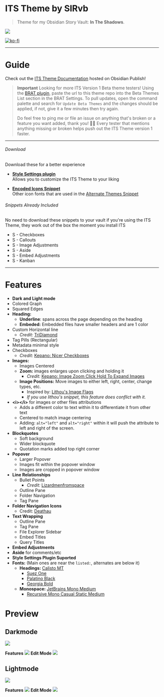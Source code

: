 # ITS Theme by SlRvb

> Theme for my Obsidian Story Vault: **In The Shadows**.

![](ITS.png)

[![ko-fi](https://ko-fi.com/img/githubbutton_sm.svg)](https://ko-fi.com/N4N64JN4L)

---
# Guide

Check out the [ITS Theme Documentation](https://publish.obsidian.md/slrvb-docs/ITS+Theme/ITS+Theme) hosted on Obsidian Publish!

> **Important** Looking for more ITS Version 1 Beta theme testers!
> Using the [BRAT plugin](https://github.com/TfTHacker/obsidian42-brat), paste the url to this theme repo into the Beta Themes List section in the BRAT Settings. To pull updates, open the command palette and search for `Update Beta Themes` and the changes should be applied, if not, give it a few minutes then try again.
>  
> Do feel free to ping me or file an issue on anything that's broken or a feature you want added, thank you! 🙏💖
> Every tester that mentions anything missing or broken helps push out the ITS Theme version 1 faster.

<!--
- [Image Positions/Adjustments](https://github.com/SlRvb/Obsidian--ITS-Theme/blob/main/Guide/Image-Positions.md)
- [Alternate Checkboxes](https://github.com/SlRvb/Obsidian--ITS-Theme/blob/main/Guide/Alternate-Checkboxes.md)
- [Callouts](https://github.com/SlRvb/Obsidian--ITS-Theme/blob/main/Guide/Callouts.md)
- [CSS Classes](https://github.com/SlRvb/Obsidian--ITS-Theme/blob/main/Guide/CSS-Classes.md)
- [Embed Adjustments](https://github.com/SlRvb/Obsidian--ITS-Theme/blob/main/Guide/Embed-Adjustments.md)
- [Alternate Themes](https://github.com/SlRvb/Obsidian--ITS-Theme/blob/main/Guide/Alternate-Themes.md)
- [Folder Styles](https://github.com/SlRvb/Obsidian--ITS-Theme/blob/main/Guide/Snippet--Folder-Styles.md)
- **⚠ Depreciated Snippets:**
	- [\<i>\</i>](https://github.com/SlRvb/Obsidian--ITS-Theme/blob/main/Guide/HTML-I-Attributes.md)
	- [Asides](https://github.com/SlRvb/Obsidian--ITS-Theme/blob/main/Guide/Asides.md)
	- [Alternate Admonitions](https://github.com/SlRvb/Obsidian--ITS-Theme/blob/main/Guide/Alternate-Admonitions.md)

-->

---
###### Download
Download these for a better experience

- **[Style Settings plugin](https://github.com/mgmeyers/obsidian-style-settings)** <br> Allows you to customize the ITS Theme to your liking

- **[Encoded Icons Snippet](https://github.com/SlRvb/Obsidian--ITS-Theme/blob/main/Snippets/S%20-%20Encoded%20Icons.css)** <br> Other icon fonts that are used in the [Alternate Themes Snippet](https://github.com/SlRvb/Obsidian--ITS-Theme/blob/main/Guide/Alternate-Themes.md)

###### Snippets Already Included
No need to download these snippets to your vault if you're using the ITS Theme, they work out of the box the moment you install ITS

- S - Checkboxes
- S - Callouts
- S - Image Adjustments
- S - Aside
- S - Embed Adjustments
- S - Kanban

---
# Features
- **Dark and Light mode**
- Colored Graph
- Squared Edges
- **Heading:**
	- **Underline**: spans across the page depending on the heading
	- **Embeded:** Embedded files have smaller headers and are 1 color
- Custom Horizontal line
	- *Credit:* [TriDiamond](https://forum.obsidian.md/t/meta-post-common-css-hacks/1978/223)
- Tag Pills (Rectangular)
- Metadata minimal style
- Checkboxes
	- *Credit:* [Kepano: Nicer Checkboxes](https://forum.obsidian.md/t/nicer-checkboxes/2238)
- **Images:**
	- Images Centered
	- **Zoom:** images enlarges upon clicking and holding it 
		- *Credit:* [Kepano: Image Zoom Click Hold To Expand Images](https://forum.obsidian.md/t/image-zoom-click-hold-to-expand-images/5164)
	- **Image Positions:** Move images to either left, right, center, change types, etc.
		- Inspired by: [Lithou's Image Flags](https://github.com/Lithou/Sandbox/blob/main/.obsidian/snippets/pub-Image%20Flags.css)
		- *If you use lithou's snippet, this feature does conflict with it.*
- **\<i>\</i>** for images or other files attributions
	- Adds a different color to text within it to differentiate it from other text
	- Centered to match image centering
	- Adding: `alt="left"` and `alt="right"` within it will push the attribute to left and right of the screen.
- **Blockquotes**
	- Soft background
	- Wider blockquote
	- Quotation marks added top right corner
- **Popover**
	- Larger Popover
	- Images fit within the popover window
	- Images are cropped in popover window
- **Line Relationships**
	- Bullet Points
		- *Credit:* [Lizardmenfromspace](https://forum.obsidian.md/t/meta-post-common-css-hacks/1978/2)
	- Outline Pane
	- Folder Navigation
	- Tag Pane
- **Folder Navigation Icons**
	- Credit: [Deathau](https://forum.obsidian.md/t/meta-post-common-css-hacks/1978/109)
- **Text Wrapping**
	- Outline Pane
	- Tag Pane
	- File Explorer Sidebar
	- Embed Titles
	- Query Titles
- **Embed Adjustments**
- **Aside** for comments/etc
- **Style Settings Plugin Suported**
- **Fonts:** (Main ones are near the `listed:`, alternates are below it)
	- **Headings:** [Calisto MT]()
		- [Suez One](https://fonts.google.com/specimen/Suez+One)
		- [Palatino Black](https://www.fonts.com/font/linotype/palatino/black)
		- [Georgia Bold](https://www.fonts.com/font/microsoft-corporation/georgia/bold)
	- **Monospace:** [JetBrains Mono Medium](https://www.jetbrains.com/lp/mono/)
		- [Recursive Mono Casual Static Medium](https://www.recursive.design/)

# Preview

## Darkmode
![](Images/Darkmode.png)

**Features**
![](Images/Darkmode-Features.png)
**Edit Mode**
![](Images/Darkmode-Editing.png)

## Lightmode

![](Images/Lightmode.png)

**Features**
![](Images/Lightmode-Features.png)
**Edit Mode**
![](Images/Lightmode-Editing.png)

